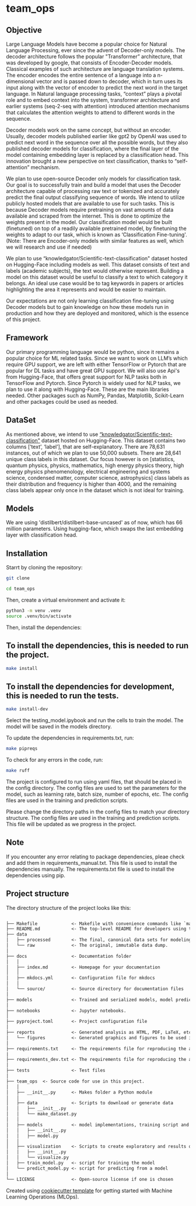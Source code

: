# team_ops

## Objective

Large Language Models have become a popular choice for Natural Language Processing, ever since the advent of Decoder-only models. The decoder architecture follows the popular "Transformer” architecture, that was developed by google, that consists of Encoder-Decoder models. Classical examples of such architecture are language translation systems. The encoder encodes the entire sentence of a language into a n-dimensional vector and is passed down to decoder, which in turn uses its input along with the vector of encoder to predict the next word in the target language. In Natural language processing tasks, “context” plays a pivotal role and to embed context into the system, transformer architecture and earlier systems (seq-2-seq with attention) introduced attention mechanisms that calculates the attention weights to attend to different words in the sequence.

Decoder models work on the same concept, but without an encoder. Usually, decoder models published earlier like gpt2 by OpenAI was used to predict next word in the sequence over all the possible words, but they also published decoder models for classification, where the final layer of the model containing embedding layer is replaced by a classification head. This innovation brought a new perspective on text classification, thanks to “self-attention” mechanism.

We plan to use open-source Decoder only models for classification task. Our goal is to successfully train and build a model that uses the Decoder architecture capable of processing raw text or tokenized and accurately predict the final output classifying sequence of words. We intend to utilize publicly hosted models that are available to use for such tasks. This is because Decoder models require pretraining on vast amounts of data available and scraped from the internet. This is done to optimize the weights present in the model. Our classification model would be built (finetuned) on top of a readily available pretrained model, by finetuning the weights to adapt to our task, which is known as ‘Classification Fine-tuning'. (Note: There are Encoder-only models with similar features as well, which we will research and use if needed)

We plan to use “knowledgator/Scientific-text-classification" dataset hosted on Hugging-Face including models as well. This dataset consists of text and labels (academic subjects), the text would otherwise represent. Building a model on this dataset would be useful to classify a text to which category it belongs. An ideal use case would be to tag keywords in papers or articles highlighting the area it represents and would be easier to maintain.

Our expectations are not only learning classification fine-tuning using Decoder models but to gain knowledge on how these models run in production and how they are deployed and monitored, which is the essence of this project.

## Framework

Our primary programming language would be python, since it remains a popular choice for ML related tasks. Since we want to work on LLM’s which require GPU support, we are left with either TensorFlow or Pytorch that are popular for DL tasks and have great GPU support. We will also use Api's from Hugging-Face, that offers great support for NLP tasks both in TensorFlow and Pytorch. Since Pytorch is widely used for NLP tasks, we plan to use it along with Hugging-Face. These are the main libraries needed. Other packages such as NumPy, Pandas, Matplotlib, Scikit-Learn and other packages could be used as needed.

## DataSet

As mentioned above, we intend to use [“knowledgator/Scientific-text-classification"](https://huggingface.co/datasets/knowledgator/Scientific-text-classification) dataset hosted on Hugging-Face. This dataset contains two columns [‘text’, ‘label’], that are self-explanatory. There are 78,631 instances, out of which we plan to use 50,000 subsets. There are 28,641 unique class labels in this dataset. Our focus however is on [statistics, quantum physics, physics, mathematics, high energy physics theory, high energy physics phenomenology, electrical engineering and systems science, condensed matter, computer science, astrophysics] class labels as their distribution and frequency is higher than 4000, and the remaining class labels appear only once in the dataset which is not ideal for training.

## Models

We are using 'distilbert/distilbert-base-uncased' as of now, which has 66 million parameters. Using hugging-face, which swaps the last embedding layer with classification head.

## Installation

Starrt by cloning the repository:

```bash
git clone

cd team_ops
```

Then, create a virtual environment and activate it:

```bash
python3 -m venv .venv
source .venv/bin/activate
```

Then, install the dependencies:

## To install the dependencies, this is needed to run the project.

```bash
make install
```

## To install the dependencies for development, this is needed to run the tests.
```bash
make install-dev
```

Select the testing_model.ipybook and run the cells to train the model. The model will be saved in the models directory.

To update the dependencies in requirements.txt, run:

```bash
make pipreqs
```

To check for any errors in the code, run:

```bash
make ruff
```

The project is configured to run using yaml files, that should be placed in the config directory. The config files are used to set the parameters for the model, such as learning rate, batch size, number of epochs, etc. The config files are used in the training and prediction scripts.

Please change the directory paths in the config files to match your directory structure. The config files are used in the training and prediction scripts. This file will be updated as we progress in the project.

## Note

If you encounter any error relating to package dependencies, pleae check and add them in requirements_manual.txt. This file is used to install the dependencies manually. The requirements.txt file is used to install the dependencies using pip.

## Project structure

The directory structure of the project looks like this:

```txt

├── Makefile             <- Makefile with convenience commands like `make data` or `make train`
├── README.md            <- The top-level README for developers using this project.
├── data
│   ├── processed        <- The final, canonical data sets for modeling.
│   └── raw              <- The original, immutable data dump.
│
├── docs                 <- Documentation folder
│   │
│   ├── index.md         <- Homepage for your documentation
│   │
│   ├── mkdocs.yml       <- Configuration file for mkdocs
│   │
│   └── source/          <- Source directory for documentation files
│
├── models               <- Trained and serialized models, model predictions, or model summaries
│
├── notebooks            <- Jupyter notebooks.
│
├── pyproject.toml       <- Project configuration file
│
├── reports              <- Generated analysis as HTML, PDF, LaTeX, etc.
│   └── figures          <- Generated graphics and figures to be used in reporting
│
├── requirements.txt     <- The requirements file for reproducing the analysis environment
|
├── requirements_dev.txt <- The requirements file for reproducing the analysis environment
│
├── tests                <- Test files
│
├── team_ops  <- Source code for use in this project.
│   │
│   ├── __init__.py      <- Makes folder a Python module
│   │
│   ├── data             <- Scripts to download or generate data
│   │   ├── __init__.py
│   │   └── make_dataset.py
│   │
│   ├── models           <- model implementations, training script and prediction script
│   │   ├── __init__.py
│   │   ├── model.py
│   │
│   ├── visualization    <- Scripts to create exploratory and results oriented visualizations
│   │   ├── __init__.py
│   │   └── visualize.py
│   ├── train_model.py   <- script for training the model
│   └── predict_model.py <- script for predicting from a model
│
└── LICENSE              <- Open-source license if one is chosen
```

Created using [cookiecutter template](https://github.com/cookiecutter/cookiecutter) for getting
started with Machine Learning Operations (MLOps).

